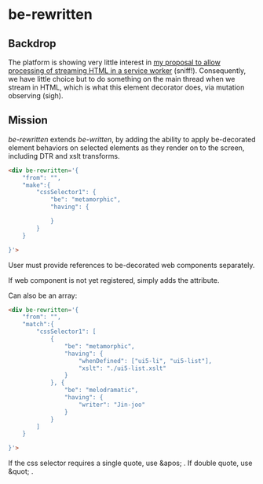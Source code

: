 # be-rewritten

## Backdrop

The platform is showing very little interest in [my proposal to allow processing of streaming HTML in a service worker](https://discourse.wicg.io/t/proposal-support-cloudflares-htmlrewriter-api-in-workers/5721) (sniff!).  Consequently, we have little choice but to do something on the main thread when we stream in HTML, which is what this element decorator does, via mutation observing (sigh).


## Mission

*be-rewritten* extends *be-written*, by adding the ability to apply be-decorated element behaviors on selected elements as they render on to the screen, including DTR and xslt transforms.

```html
<div be-rewritten='{
    "from": "",
    "make":{
        "cssSelector1": {
            "be": "metamorphic",
            "having": {

            }
        }
    }

}'>
```

User must provide references to be-decorated web components separately.

If web component is not yet registered, simply adds the attribute.

Can also be an array:

```html
<div be-rewritten='{
    "from": "",
    "match":{
        "cssSelector1": [
            {
                "be": "metamorphic",
                "having": {
                    "whenDefined": ["ui5-li", "ui5-list"],
                    "xslt": "./ui5-list.xslt"
                }
            }, {
                "be": "melodramatic",
                "having": {
                    "writer": "Jin-joo"
                }
            }
        ]
    }

}'>
```

If the css selector requires a single quote, use \&apos; .  If double quote, use \&quot; .


